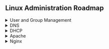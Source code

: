 
## Linux Administration Roadmap

<details>
  <summary>User and Group Management</summary>
---

### 🔹 **1. User Account Management**

* Creating users (`useradd`, `adduser`)
* Modifying user accounts (`usermod`)
* Deleting user accounts (`userdel`)
* Managing user passwords (`passwd`, `chage`)
* Setting password aging policies
* Locking and unlocking user accounts
* Setting default user settings (`/etc/skel`, `/etc/default/useradd`)
* Managing user shell and home directories

---

### 🔹 **2. Group Management**

* Creating groups (`groupadd`)
* Modifying groups (`groupmod`)
* Deleting groups (`groupdel`)
* Adding users to groups (`usermod -aG`, `gpasswd`)
* Primary vs. secondary groups
* Viewing group membership (`groups`, `id`, `/etc/group`)

---

### 🔹 **3. System Files Related to Users & Groups**

* `/etc/passwd` – user account information
* `/etc/shadow` – encrypted passwords and aging info
* `/etc/group` – group information
* `/etc/gshadow` – secure group info (used by `gpasswd`)

---

### 🔹 **4. Permissions and Ownership**

* File and directory ownership (`chown`, `chgrp`)
* File permissions (read/write/execute)
* Special permissions:

  * SUID
  * SGID
  * Sticky bit
* Umask and default permissions

---

### 🔹 **5. User Environment Configuration**

* Login shells (`/etc/shells`)
* Environment files: `.bashrc`, `.bash_profile`, `.profile`
* Session configuration for shells

---

### 🔹 **6. User Session Management**

* Who is logged in (`who`, `w`, `users`, `last`)
* Managing user sessions (`pkill`, `kill`, `logout`)
* Session limits (`/etc/security/limits.conf`)

---

### 🔹 **7. Access Control**

* Using `sudo` and configuring `/etc/sudoers`
* `visudo` and best practices for sudo permissions
* Restricting access via PAM (Pluggable Authentication Modules)
* Account restrictions based on time, groups, or hosts

---

### 🔹 **8. Automation and Bulk Operations**

* Creating multiple users/groups via scripts
* Using `newusers` for bulk user creation
* Automating password assignment

---

### 🔹 **9. LDAP and Centralized Authentication (Advanced)**

* Integrating with LDAP/Active Directory
* Using `sssd`, `nslcd`, or `winbind`
* Central user/group management
* Kerberos for authentication

---

### 🔹 **10. Security Considerations**

* Auditing user activity
* Detecting inactive or locked accounts
* Monitoring sudo usage
* Handling compromised accounts

---

**comprehensive study checklist** for **User and Group Management in Linux Administration**

---

## ✅ **User & Group Management in Linux – Study Checklist**

### 🔸 1. Basic User Account Management

* [ ] Understand the purpose of users and user IDs (UIDs)
* [ ] Create new users with `useradd` or `adduser`
* [ ] Set or change user passwords with `passwd`
* [ ] Modify user properties with `usermod`
* [ ] Delete user accounts with `userdel`
* [ ] Assign users to specific home directories and default shells
* [ ] Use and configure `/etc/skel` for default user files

---

### 🔸 2. Group Management

* [ ] Understand primary vs secondary groups
* [ ] Create groups with `groupadd`
* [ ] Modify groups with `groupmod`
* [ ] Delete groups with `groupdel`
* [ ] Add users to groups with `usermod -aG` or `gpasswd`
* [ ] List user group memberships (`id`, `groups`, `getent group`)

---

### 🔸 3. User & Group Related System Files

* [ ] Understand the structure of `/etc/passwd`
* [ ] Understand the contents of `/etc/shadow`
* [ ] Review `/etc/group` and `/etc/gshadow`
* [ ] Know the fields in each file and what they represent
* [ ] Practice using `vipw` and `vigr` to safely edit these files

---

### 🔸 4. File Permissions and Ownership

* [ ] Understand read (r), write (w), execute (x) permissions
* [ ] Use `chmod`, `chown`, and `chgrp` to manage permissions
* [ ] Distinguish between user, group, and others
* [ ] Set default permissions using `umask`
* [ ] Apply and explain special permissions: SUID, SGID, Sticky Bit

---

### 🔸 5. Managing User Environments

* [ ] Configure default shells for users
* [ ] Understand and customize `.bashrc`, `.profile`, `.bash_profile`
* [ ] Use `/etc/profile` and `/etc/bash.bashrc` for system-wide settings

---

### 🔸 6. Session & User Management Tools

* [ ] Monitor logged-in users (`who`, `w`, `users`)
* [ ] Track login history with `last`, `lastlog`
* [ ] Terminate user sessions with `kill`, `pkill`
* [ ] Set user session limits in `/etc/security/limits.conf`

---

### 🔸 7. Sudo and Privilege Management

* [ ] Install and configure `sudo`
* [ ] Edit `/etc/sudoers` safely with `visudo`
* [ ] Grant limited root privileges to users and groups
* [ ] Use `sudo` logs for auditing

---

### 🔸 8. Password Policies & Account Security

* [ ] Enforce password aging with `chage`
* [ ] Set password complexity via PAM
* [ ] Lock and unlock accounts (`passwd -l`, `passwd -u`)
* [ ] Disable accounts after inactivity
* [ ] Audit users with weak or empty passwords

---

### 🔸 9. Bulk User/Group Operations (Intermediate)

* [ ] Create users in batch with scripts or `newusers`
* [ ] Use `cut`, `awk`, and `getent` to extract account info
* [ ] Automate password assignment (e.g., `chpasswd`)

---

### 🔸 10. Centralized Authentication (Advanced)

* [ ] Understand basics of LDAP/Active Directory integration
* [ ] Use `sssd`, `nsswitch.conf`, and PAM for auth configs
* [ ] Authenticate users via Kerberos (concept level)
* [ ] Centralize user home directories using NFS/automount

---

### 🔸 11. Security & Best Practices

* [ ] Regularly audit `/etc/passwd`, `/etc/shadow` for anomalies
* [ ] Check for unused or inactive accounts
* [ ] Use tools like `faillock` or `pam_tally2` to monitor failed logins
* [ ] Enforce least privilege using groups and sudo

---

### ✅ Bonus: Practice Tasks

* [ ] Create 5 users and assign different groups and shells
* [ ] Configure a user with a locked account and password expiration
* [ ] Set up a shared directory using SGID
* [ ] Use `sudo` to allow a user to run only specific commands
* [ ] Script bulk creation of users from a CSV file

---

Would you like this checklist as a **printable PDF** or in **Notion/Markdown format** for tracking?

</details>

<details>
  <summary>DNS</summary>
Here’s a comprehensive list of DNS administration topics specifically within the context of Linux system administration. These cover both foundational concepts and hands-on administration skills:

---

## 📘 DNS Administration Topics in Linux

### 1. **Introduction to DNS**

* What is DNS?
* DNS hierarchy: Root, TLD, authoritative servers
* DNS record types: A, AAAA, CNAME, MX, TXT, NS, PTR, SRV, SOA
* Recursive vs iterative queries

---

### 2. **Linux DNS Client Configuration**

* `/etc/resolv.conf`
* `nmcli` or NetworkManager for DNS configuration
* Setting up DNS in `/etc/systemd/resolved.conf`
* Testing DNS resolution using:

  * `dig`
  * `nslookup`
  * `host`

---

### 3. **BIND (Berkeley Internet Name Domain) – DNS Server**

* Installing BIND: `bind9` or `named`
* BIND configuration files:

  * `/etc/named.conf` or `/etc/bind/named.conf`
  * `/var/named/` or `/etc/bind/zones/`
* Creating and editing zone files
* Forward and reverse DNS zones
* Zone file syntax and TTLs

---

### 4. **DNS Records Management**

* A/AAAA (IPv4/IPv6 address)
* CNAME (alias)
* MX (mail exchanger)
* PTR (reverse lookup)
* TXT (SPF, DKIM)
* NS (name server delegation)
* SOA (start of authority)

---

### 5. **Zone Delegation and Subdomains**

* Creating subdomains
* Delegating authority to child zones
* Configuring NS records for subzones

---

### 6. **Reverse DNS Configuration**

* Understanding in-addr.arpa and ip6.arpa zones
* Creating PTR records for reverse lookups

---

### 7. **DNS Caching and Performance**

* Caching DNS responses with `dnsmasq` or `unbound`
* Configuring TTL and cache settings
* Flushing DNS cache (on client and server)
* Tools for testing: `dig +trace`, `drill`

---

### 8. **DNS Security**

* DNSSEC basics and configuration
* TSIG (Transaction SIGnature) for zone transfers
* Preventing DNS spoofing
* Using `named-checkconf` and `named-checkzone` for validation

---

### 9. **Logging and Troubleshooting**

* BIND log files: `/var/log/named/`, syslog
* Enabling query logging
* Debugging with `dig`, `tcpdump`, `journalctl`
* Common errors: SERVFAIL, NXDOMAIN, REFUSED

---

### 10. **Automation and Scripting**

* Scripting DNS updates with `nsupdate`
* Managing DNS with Ansible/Bash scripts
* Zone file templating

---

### 11. **High Availability and Redundancy**

* Setting up secondary (slave) DNS servers
* Zone transfers (AXFR, IXFR)
* Load balancing DNS servers

---

### 12. **DNS Forwarding and Conditional Forwarding**

* Setting up forwarders in BIND
* Split-horizon DNS (internal vs external views)
* Using `views` in BIND for conditional DNS serving

---

### 13. **Local DNS Servers for Development**

* Using `dnsmasq` for lightweight DNS
* Using `unbound` for validating recursive resolver
* Hosts file override (`/etc/hosts`)

---

### 14. **Monitoring and Auditing**

* Monitoring DNS queries
* Rate limiting DNS queries
* DNS analytics with tools like `dnstop`, `dnsstat`

---
</details>

<details>
  <summary>DHCP</summary>

  DHCP details

</details>

<details>
  <summary>Apache</summary>

  Apache details

</details>

<details>
  <summary>Nginx</summary>

  Nginx details

</details>
